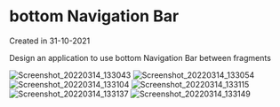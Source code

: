 # bottom Navigation Bar

Created in 31-10-2021

Design an application to use bottom Navigation Bar between fragments

![Screenshot_20220314_133043](https://user-images.githubusercontent.com/28947735/158164212-69f1e1e6-0bde-495f-8774-3acb6eb62482.png)
![Screenshot_20220314_133054](https://user-images.githubusercontent.com/28947735/158164220-76d07d53-4e81-4ff2-8055-e47ac11d0877.png)
![Screenshot_20220314_133104](https://user-images.githubusercontent.com/28947735/158164227-d9d2b0a3-e86c-47e2-8a9f-45f99d01e41e.png)
![Screenshot_20220314_133115](https://user-images.githubusercontent.com/28947735/158164237-7879fa0a-e5f4-4c88-8dca-097840b7fe4f.png)
![Screenshot_20220314_133137](https://user-images.githubusercontent.com/28947735/158164240-bcd83d1f-f7dc-4265-a9c0-ea76f6a5c7eb.png)
![Screenshot_20220314_133149](https://user-images.githubusercontent.com/28947735/158164242-bd7a2082-7c36-45ab-80ef-52a340215e66.png)

